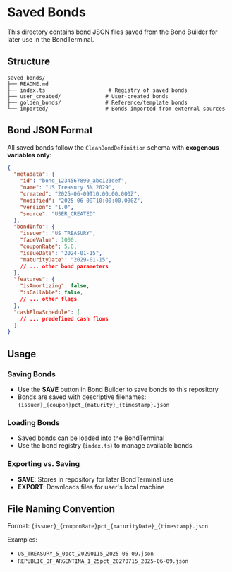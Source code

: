 # Saved Bonds

This directory contains bond JSON files saved from the Bond Builder for later use in the BondTerminal.

## Structure

```
saved_bonds/
├── README.md
├── index.ts                    # Registry of saved bonds
├── user_created/              # User-created bonds
├── golden_bonds/              # Reference/template bonds
└── imported/                  # Bonds imported from external sources
```

## Bond JSON Format

All saved bonds follow the `CleanBondDefinition` schema with **exogenous variables only**:

```json
{
  "metadata": {
    "id": "bond_1234567890_abc123def",
    "name": "US Treasury 5% 2029",
    "created": "2025-06-09T10:00:00.000Z",
    "modified": "2025-06-09T10:00:00.000Z",
    "version": "1.0",
    "source": "USER_CREATED"
  },
  "bondInfo": {
    "issuer": "US TREASURY",
    "faceValue": 1000,
    "couponRate": 5.0,
    "issueDate": "2024-01-15",
    "maturityDate": "2029-01-15",
    // ... other bond parameters
  },
  "features": {
    "isAmortizing": false,
    "isCallable": false,
    // ... other flags
  },
  "cashFlowSchedule": [
    // ... predefined cash flows
  ]
}
```

## Usage

### Saving Bonds
- Use the **SAVE** button in Bond Builder to save bonds to this repository
- Bonds are saved with descriptive filenames: `{issuer}_{coupon}pct_{maturity}_{timestamp}.json`

### Loading Bonds
- Saved bonds can be loaded into the BondTerminal
- Use the bond registry (`index.ts`) to manage available bonds

### Exporting vs. Saving
- **SAVE**: Stores in repository for later BondTerminal use
- **EXPORT**: Downloads files for user's local machine

## File Naming Convention

Format: `{issuer}_{couponRate}pct_{maturityDate}_{timestamp}.json`

Examples:
- `US_TREASURY_5_0pct_20290115_2025-06-09.json`
- `REPUBLIC_OF_ARGENTINA_1_25pct_20270715_2025-06-09.json` 